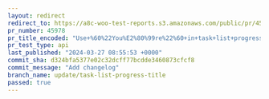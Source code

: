 ```yaml
---
layout: redirect
redirect_to: https://a8c-woo-test-reports.s3.amazonaws.com/public/pr/45978/api/index.html
pr_number: 45978
pr_title_encoded: "Use+%60%22You%E2%80%99re%22%60+in+task+list+progress+title"
pr_test_type: api
last_published: "2024-03-27 08:55:53 +0000"
commit_sha: d324bfa5377e02c32dcff77bcdde3460873cfcf8
commit_message: "Add changelog"
branch_name: update/task-list-progress-title
passed: true
---
```

